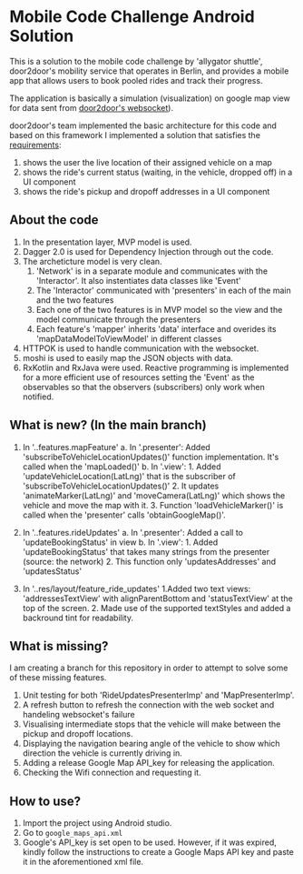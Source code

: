 # Mobile Code Challenge Android Solution

This is a solution to the mobile code challenge by 'allygator shuttle', door2door's mobility service that operates in Berlin, and provides a mobile app that allows users to 
book pooled rides and track their progress.

The application is basically a simulation (visualization) on google map view for data sent from [door2door's websocket](https://d2d-frontend-code-challenge.herokuapp.com/docs)).

door2door's team implemented the basic architecture for this code and based on this framework I implemented a solution that satisfies 
the [requirements](https://github.com/door2door-io/d2d-code-challenges/tree/master/mobile):
 
1. shows the user the live location of their assigned vehicle on a map
2. shows the ride's current status (waiting, in the vehicle, dropped off) in a UI component
3. shows the ride's pickup and dropoff addresses in a UI component

## About the code
1. In the presentation layer, MVP model is used. 
2. Dagger 2.0 is used for Dependency Injection through out the code. 
3. The archeticture model is very clean. 
	1. 'Network' is in a separate module and communicates with the 'Interactor'. It also instentiates data classes like 'Event'
	2. The 'Interactor' communicated with 'presenters' in each of the main and the two features
	3. Each one of the two features is in MVP model so the view and the model communicate through the presenters
	4. Each feature's 'mapper' inherits 'data' interface and overides its 'mapDataModelToViewModel' in different classes
4. HTTPOK is used to handle communication with the websocket.
5. moshi is used to easily map the JSON objects with data.
6. RxKotlin and RxJava were used. Reactive programming is implemented for a more efficient use of resources setting the 'Event' as the observables so that the observers (subscribers) only work when notified. 

## What is new? (In the main branch)

1. In '..features.mapFeature'
	a. In '.presenter': 
		Added 'subscribeToVehicleLocationUpdates()' function implementation. It's called when the 'mapLoaded()'
	b. In '.view': 
		1. Added 'updateVehicleLocation(LatLng)' that is the subscriber of 'subscribeToVehicleLocationUpdates()'
		2. It updates 'animateMarker(LatLng)' and 'moveCamera(LatLng)' which shows the vehicle and move the map with it.
		3. Function 'loadVehicleMarker()' is called when the 'presenter' calls 'obtainGoogleMap()'.

2. In '..features.rideUpdates'
	a. In '.presenter': 
		Added a call to 'updateBookingStatus' in view
	b. In '.view': 
		1. Added 'updateBookingStatus' that takes many strings from the presenter (source: the network)
		2. This function only 'updatesAddresses' and 'updatesStatus'

3. In '..res/layout/feature_ride_updates'
	1.Added two text views: 'addressesTextView' with alignParentBottom and 'statusTextView' at the top of the screen.
	2. Made use of the supported textStyles and added a backround tint for readability.

## What is missing?
I am creating a branch for this repository in order to attempt to solve some of these missing features.
1. Unit testing for both  'RideUpdatesPresenterImp' and 'MapPresenterImp'.
2. A refresh button to refresh the connection with the web socket and handeling websocket's failure
3. Visualising intermediate stops that the vehicle will make between the pickup and dropoff locations. 
4. Displaying the navigation bearing angle of the vehicle to show which direction the vehicle is currently driving in.
5. Adding a release Google Map API_key for releasing the application.
6. Checking the Wifi connection and requesting it.


## How to use?
1. Import the project using Android studio. 
2. Go to `google_maps_api.xml` 
3. Google's API_key is set open to be used. However, if it was expired, kindly follow the instructions to create a Google Maps API key and paste it in the aforementioned xml file.
